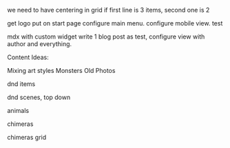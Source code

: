 


we need to have centering in grid if first line is 3 items, second one is 2






get logo put on start page
configure main menu.
configure mobile view.
test 









mdx with custom widget
write 1 blog post as test, configure view with author and everything.


Content Ideas:


Mixing art styles
Monsters
Old Photos

dnd items

dnd scenes, top down

animals

chimeras

chimeras grid
